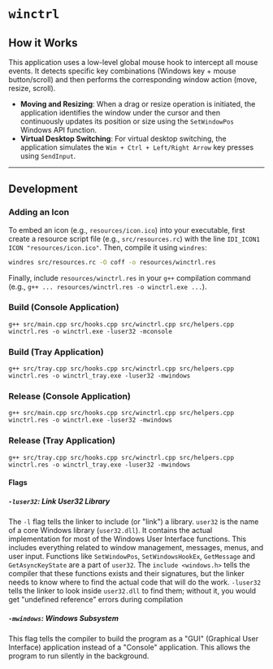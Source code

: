 # `winctrl`

## How it Works

This application uses a low-level global mouse hook to intercept all mouse events. It detects specific key combinations (Windows key + mouse button/scroll) and then performs the corresponding window action (move, resize, scroll).

- **Moving and Resizing**: When a drag or resize operation is initiated, the application identifies the window under the cursor and then continuously updates its position or size using the `SetWindowPos` Windows API function.
- **Virtual Desktop Switching**: For virtual desktop switching, the application simulates the `Win + Ctrl + Left/Right Arrow` key presses using `SendInput`.

---

## Development

### Adding an Icon

To embed an icon (e.g., `resources/icon.ico`) into your executable, first create a resource script file (e.g., `src/resources.rc`) with the line `IDI_ICON1 ICON "resources/icon.ico"`. Then, compile it using `windres`:

```bash
windres src/resources.rc -O coff -o resources/winctrl.res
```

Finally, include `resources/winctrl.res` in your `g++` compilation command (e.g., `g++ ... resources/winctrl.res -o winctrl.exe ...`).

### Build (Console Application)

```
g++ src/main.cpp src/hooks.cpp src/winctrl.cpp src/helpers.cpp winctrl.res -o winctrl.exe -luser32 -mconsole
```

### Build (Tray Application)

```
g++ src/tray.cpp src/hooks.cpp src/winctrl.cpp src/helpers.cpp winctrl.res -o winctrl_tray.exe -luser32 -mwindows
```

### Release (Console Application)

```
g++ src/main.cpp src/hooks.cpp src/winctrl.cpp src/helpers.cpp winctrl.res -o winctrl.exe -luser32 -mwindows
```

### Release (Tray Application)

```
g++ src/tray.cpp src/hooks.cpp src/winctrl.cpp src/helpers.cpp winctrl.res -o winctrl_tray.exe -luser32 -mwindows
```

#### Flags

##### `-luser32`: Link User32 Library

The `-l` flag tells the linker to include (or "link") a library. `user32` is the name of a core Windows library (`user32.dll`). It contains the actual implementation for most of the Windows User Interface functions. This includes everything related to window management, messages, menus, and user input. Functions like `SetWindowPos`, `SetWindowsHookEx`, `GetMessage` and `GetAsyncKeyState` are a part of `user32`. The `include <windows.h>` tells the compiler that these functions exists and their signatures, but the linker needs to know where to find the actual code that will do the work. `-luser32` tells the linker to look inside `user32.dll` to find them; without it, you would get "undefined reference" errors during compilation

##### `-mwindows`: Windows Subsystem

This flag tells the compiler to build the program as a "GUI" (Graphical User Interface) application instead of a "Console" application. This allows the program to run silently in the background.
